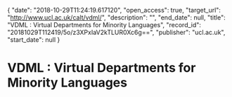 {
  "date": "2018-10-29T11:24:19.617120", 
  "open_access": true, 
  "target_url": "http://www.ucl.ac.uk/calt/vdml/", 
  "description": "", 
  "end_date": null, 
  "title": "VDML : Virtual Departments for Minority Languages", 
  "record_id": "20181029T112419/5o/z3XPxIaV2kTLUR0Xc6g==", 
  "publisher": "ucl.ac.uk", 
  "start_date": null
}

# VDML : Virtual Departments for Minority Languages

